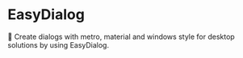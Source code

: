 # EasyDialog
🌈 Create dialogs with metro, material and windows style for desktop solutions by using EasyDialog.

